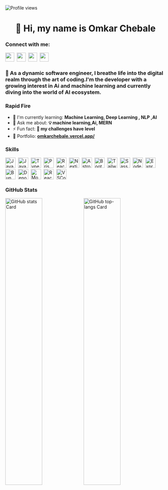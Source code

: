 

![Profile views](https://komarev.com/ghpvc/?username=Chebaleomkar&label=Profile%20views&color=0e75b6&style=flat)

<div id="toc">
  <ul align="center" style="list-style: none">
    <summary>
      <h1>
        👋 Hi, my name is Omkar Chebale
      </h1>
    </summary>
  </ul>
</div>

<h3 align="left">Connect with me:</h3>

 <p align="left"><a href="omkarchebale0@gmail.com" target="_blank"><img src="https://img.shields.io/badge/Gmail-D14836?style=for-the-badge&logo=gmail&logoColor=white" height="28" style="margin-right: 4px"></a> <a href="https://www.linkedin.com/in/omkar-chebale-8b251726b/" target="_blank"><img src="https://img.shields.io/badge/LinkedIn-0077B5?style=for-the-badge&logo=linkedin&logoColor=white" height="28" style="margin-right: 4px"></a> <a href="https://twitter.com/chebalerushi" target="_blank"><img src="https://img.shields.io/badge/Twitter-000000?style=for-the-badge&logo=X&logoColor=white" height="28" style="margin-right: 4px"></a> <a href="https://github.com/Chebaleomkar" target="_blank"><img src="https://img.shields.io/badge/GitHub-100000?style=for-the-badge&logo=github&logoColor=white" height="28" style="margin-right: 4px"></a></p> 

 <h3 align="left">    🚀 As a dynamic software engineer, I breathe life into the digital realm through the art of coding.I'm the developer with a growing interest in Ai and machine learning and currently diving into the world of AI ecosystem.
</h3>

<!-- <h3 align="left">
  Resume :https://www.canva.com/design/DAGf6FaUSE4/2iF-COdumuUm4-kJ6vtoaA/edit?referrer=resumes-landing-page
</h3> -->

**<h3 align="left">Rapid Fire</h3>**

- 🌱 I'm currently learning: **Machine Learning, Deep Learning , NLP ,AI**
- 💬 Ask me about: **💡 machine learning,Ai, MERN**
- ⚡ Fun fact: **🎢 my challenges have level**
- 📂 Portfolio: **<a href="https://omkarchebale.vercel.app/" target="_blank">omkarchebale.vercel.app/</a>**

 **<h3 align="left">Skills</h3>**

<div style="display: flex; flex-wrap: wrap; gap: 4px; justify-content: left;">
  <img src="https://skillicons.dev/icons?i=machinelearning" height="32" alt="JavaScript" style="margin-right: 4px"> 
  <img src="https://skillicons.dev/icons?i=javascript" height="32" alt="JavaScript" style="margin-right: 4px"> 
  <img src="https://skillicons.dev/icons?i=typescript" height="32" alt="TypeScript" style="margin-right: 4px">
  <img src="https://skillicons.dev/icons?i=prisma" height="32" alt="Prisma" style="margin-right: 4px">
  <img src="https://skillicons.dev/icons?i=react" height="32" alt="React" style="margin-right: 4px">
  <img src="https://skillicons.dev/icons?i=nextjs" height="32" alt="Nextjs" style="margin-right: 4px">
  <img src="https://skillicons.dev/icons?i=astro" height="32" alt="Astro" style="margin-right: 4px">
  <img src="https://skillicons.dev/icons?i=bootstrap" height="32" alt="Bootstrap" style="margin-right: 4px"> 
  <img src="https://skillicons.dev/icons?i=tailwind" height="32" alt="Tailwind CSS" style="margin-right: 4px">
  <img src="https://skillicons.dev/icons?i=sass" height="32" alt="Sass" style="margin-right: 4px"> 
  <img src="https://skillicons.dev/icons?i=nodejs" height="32" alt="Node.js" style="margin-right: 4px"> 
  <img src="https://skillicons.dev/icons?i=express" height="32" alt="Express" style="margin-right: 4px">
  <img src="https://skillicons.dev/icons?i=bun" height="32" alt="Bun" style="margin-right: 4px"> 
  <img src="https://skillicons.dev/icons?i=deno" height="32" alt="Deno" style="margin-right: 4px"> 
  <img src="https://skillicons.dev/icons?i=mongodb" height="32" alt="MongoDB" style="margin-right: 4px">
  <img src="https://skillicons.dev/icons?i=react" height="32" alt="React Native" style="margin-right: 4px">
  <img src="https://skillicons.dev/icons?i=vscode" height="32" alt="VSCode" style="margin-right: 4px"></div>

 **<h3 align="left">GitHub Stats</h3>**

<p align="left">
  <img width="48%" src="https://github-readme-stats.vercel.app/api?username=Chebaleomkar&theme=react&hide_title=false&hide_rank=false&show_icons=false&include_all_commits=false&count_private=true&line_height=23" alt="GitHub stats Card" />
  <img width="48%" src="https://github-readme-stats.vercel.app/api/top-langs?username=Chebaleomkar&theme=react&hide_title=false&layout=compact&langs_count=6&hide_progress=false&card_width=400" alt="GitHub top-langs Card" />
</p>

